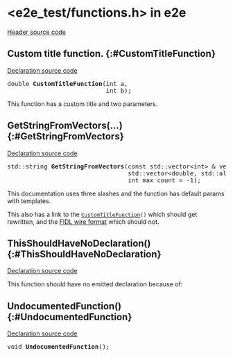 # \<e2e_test/functions.h\> in e2e

[Header source code](https://fuchsia.googlesource.com/fuchsia/+/refs/heads/main/tools/cppdocgen/e2e_test/functions.h)

## Custom title function. {:#CustomTitleFunction}

[Declaration source code](https://fuchsia.googlesource.com/fuchsia/+/refs/heads/main/tools/cppdocgen/e2e_test/functions.h#16)

<pre class="devsite-disable-click-to-copy">
<span class="typ">double</span> <b>CustomTitleFunction</b>(<span class="typ">int</span> a,
                           <span class="typ">int</span> b);
</pre>


This function has a custom title and two parameters.


## GetStringFromVectors(…) {:#GetStringFromVectors}

[Declaration source code](https://fuchsia.googlesource.com/fuchsia/+/refs/heads/main/tools/cppdocgen/e2e_test/functions.h#22)

<pre class="devsite-disable-click-to-copy">
<span class="typ">std::string</span> <b>GetStringFromVectors</b>(<span class="typ">const std::vector&lt;int&gt; &amp;</span> vector1 = std::vector<int>(),
                                 <span class="typ">std::vector&lt;double, std::allocator&lt;double&gt; &gt; *</span> v2 = {},
                                 <span class="typ">int</span> max_count = -1);
</pre>

This documentation uses three slashes and the function has default params with templates.

This also has a link to the <code><a href="functions.h.md#CustomTitleFunction">CustomTitleFunction</a>()</code> which should get rewritten, and
the [FIDL wire format](/docs/reference/fidl/language/wire-format) which should not.


## ThisShouldHaveNoDeclaration() {:#ThisShouldHaveNoDeclaration}

[Declaration source code](https://fuchsia.googlesource.com/fuchsia/+/refs/heads/main/tools/cppdocgen/e2e_test/functions.h#30)

This function should have no emitted declaration because of: 


## UndocumentedFunction() {:#UndocumentedFunction}

[Declaration source code](https://fuchsia.googlesource.com/fuchsia/+/refs/heads/main/tools/cppdocgen/e2e_test/functions.h#11)

<pre class="devsite-disable-click-to-copy">
<span class="typ">void</span> <b>UndocumentedFunction</b>();
</pre>


